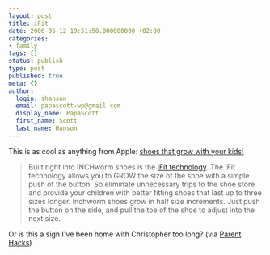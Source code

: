 ```yaml
---
layout: post
title: iFit
date: 2006-05-12 19:51:50.000000000 +02:00
categories:
- family
tags: []
status: publish
type: post
published: true
meta: {}
author:
  login: shanson
  email: papascott-wp@gmail.com
  display_name: PapaScott
  first_name: Scott
  last_name: Hanson
---
```

<p>This is as cool as anything from Apple: <a href="http://www.inchwormshoes.com/index.php" title="Inchworm Shoes Online">shoes that grow with your kids!</a></p>
<blockquote><p>Built right into INCHworm shoes is the <a href="http://www.inchwormshoes.com/tech.php">iFit technology</a>. The iFit technology allows you to GROW the size of the shoe with a simple push of the button. So eliminate unnecessary trips to the shoe store and provide your children with better fitting shoes that last up to three sizes longer. Inchworm shoes grow in half size increments. Just push the button on the side, and pull the toe of the shoe to adjust into the next size.</p></blockquote>
<p>Or is this a sign I've been home with Christopher too long? (via <a href="http://www.parenthacks.com/2006/05/talk_amongst_yo_1.html">Parent Hacks</a>)</p>
